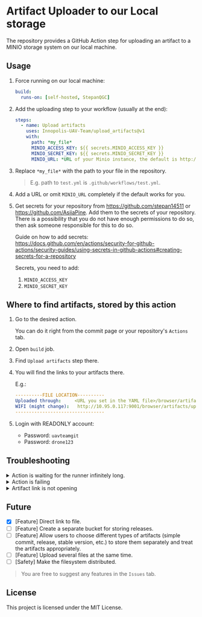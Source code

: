 # Artifact Uploader to our Local storage

The repository provides a GitHub Action step for uploading an artifact to a MINIO storage system on our local machine.

## Usage

1) Force running on our local machine:
    ```yaml
    build:
      runs-on: [self-hosted, StepanQGC]
    ```
2) Add the uploading step to your workflow (usually at the end):
    ```yaml
    steps:
      - name: Upload artifacts
        uses: Innopolis-UAV-Team/upload_artifacts@v1
        with:
          path: *my_file*
          MINIO_ACCESS_KEY: ${{ secrets.MINIO_ACCESS_KEY }}
          MINIO_SECRET_KEY: ${{ secrets.MINIO_SECRET_KEY }}
          MINIO_URL: *URL of your Minio instance, the default is http://olegoshkaff.uavlab.local:9001*
    ```
3) Replace `*my_file*` with the path to your file in the repository.
    > E.g. path to `test.yml` is `.github/workflows/test.yml`.
4) Add a URL or omit `MINIO_URL` completely if the default works for you.
5) Get secrets for your repository from https://github.com/stepan14511 or https://github.com/AsiiaPine. Add them to the secrets of your repository. There is a possibility that you do not have enough permissions to do so, then ask someone responsible for this to do so.

    Guide on how to add secrets: https://docs.github.com/en/actions/security-for-github-actions/security-guides/using-secrets-in-github-actions#creating-secrets-for-a-repository

    Secrets, you need to add:
    1) `MINIO_ACCESS_KEY`
    2) `MINIO_SECRET_KEY`

## Where to find artifacts, stored by this action

1) Go to the desired action.  

    You can do it right from the commit page or your repository's `Actions` tab.

2) Open `build` job.
3) Find `Upload artifacts` step there.
4) You will find the links to your artifacts there.

    E.g.:
    ```yaml
    ----------FILE LOCATION----------
    Uploaded through:     <URL you set in the YAML file>/browser/artifacts/upload_artifacts...
    WIFI (might change):   http://10.95.0.117:9001/browser/artifacts/upload_artifacts...
    ---------------------------------
    ```
5) Login with READONLY account:
    - Password: `uavteamgit`
    - Password: `drone123`

## Troubleshooting
<details>
<summary>Action is waiting for the runner infinitely long.</summary>

1) Call https://github.com/stepan14511 or https://github.com/AsiiaPine and tell them about the problem.

</details>

<details>
<summary>Action is failing</summary>

1) Check the logs there and ensure that the problem is not on your side.
2) Open an Issue and wait for the help.

</details>

<details>
<summary>Artifact link is not opening</summary>

1) Try the second link.
2) Check that you are connected to the `drone` or `drone_5G`.
3) Or check that you are connected to our VPN (`OpenVPN from Netherlands`, not any sort of Wireshark).
4) Ask https://github.com/stepan14511 or https://github.com/AsiiaPine if IP you have in the link is correct. If not, replace it with the correct one.
5) Open an Issue and wait for the help.
</details>

## Future

- [x] [Feature] Direct link to file.
- [ ] [Feature] Create a separate bucket for storing releases.
- [ ] [Feature] Allow users to choose different types of artifacts (simple commit, release, stable version, etc.) to store them separately and treat the artifacts appropriately.
- [ ] [Feature] Upload several files at the same time.
- [ ] [Safety] Make the filesystem distributed.

> You are free to suggest any features in the `Issues` tab.
## License

This project is licensed under the MIT License.
